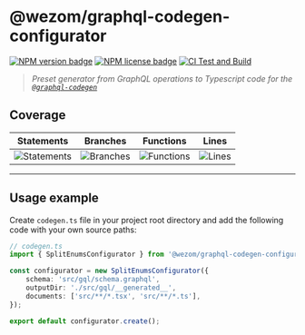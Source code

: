 # @wezom/graphql-codegen-configurator

[![NPM version badge](https://img.shields.io/npm/v/@wezom/graphql-codegen-configurator.svg)](https://www.npmjs.com/package/@wezom/graphql-codegen-configurator)
[![NPM license badge](https://img.shields.io/npm/l/@wezom/graphql-codegen-configurator.svg)](https://www.npmjs.com/package/@wezom/graphql-codegen-configurator)
[![CI Test and Build](https://github.com/WezomCompany/graphql-codegen-configurator/actions/workflows/ci.yml/badge.svg)](https://github.com/WezomCompany/graphql-codegen-configurator/actions/workflows/ci.yml)

> _Preset generator from GraphQL operations to Typescript code for
> the [`@graphql-codegen`](https://the-guild.dev/graphql/codegen)_

## Coverage

| Statements                                                                            | Branches                                                                       | Functions                                                                           | Lines                                                                       |
| ------------------------------------------------------------------------------------- | ------------------------------------------------------------------------------ | ----------------------------------------------------------------------------------- | --------------------------------------------------------------------------- |
| ![Statements](https://img.shields.io/badge/statements-83.33%25-yellow.svg?style=flat) | ![Branches](https://img.shields.io/badge/branches-78.12%25-red.svg?style=flat) | ![Functions](https://img.shields.io/badge/functions-86.36%25-yellow.svg?style=flat) | ![Lines](https://img.shields.io/badge/lines-82.81%25-yellow.svg?style=flat) |

---

## Usage example

Create `codegen.ts` file in your project root directory and add the following
code
with your own source paths:

```ts
// codegen.ts
import { SplitEnumsConfigurator } from '@wezom/graphql-codegen-configurator';

const configurator = new SplitEnumsConfigurator({
	schema: 'src/gql/schema.graphql',
	outputDir: './src/gql/__generated__',
	documents: ['src/**/*.tsx', 'src/**/*.ts'],
});

export default configurator.create();
```
